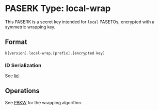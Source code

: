 # PASERK Type: local-wrap

This PASERK is a secret key intended for `local` PASETOs, encrypted with a
symmetric wrapping key.

## Format

    k[version].local-wrap.[prefix].[encrypted key]

### ID Serialization

See [lid](lid.md).

## Operations

See [PBKW](../operations/Wrap.md) for the wrapping algorithm.
